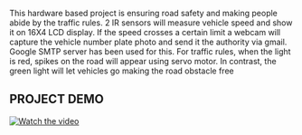 
This hardware based project is ensuring road safety and making people abide by the traffic rules.
2 IR sensors will measure vehicle speed and show it on 16X4 LCD display. 
If the speed crosses a certain limit a webcam will capture the vehicle number plate photo and send it the authority via gmail. Google SMTP server has been used for this.
For traffic rules, when the light is red, spikes on the road will appear using servo motor. In contrast, the green light will let vehicles go making the road obstacle free


## PROJECT DEMO

[![Watch the video](https://raw.githubusercontent.com/Parisa-Reza/Smart-Road-Safety/master/assets/thumbnail.jpg)](https://raw.githubusercontent.com/Parisa-Reza/Smart-Road-Safety/master/assets/video.mp4)



